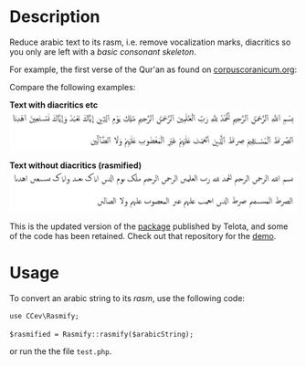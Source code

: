 # Description

Reduce arabic text to its rasm, i.e. remove vocalization marks, diacritics so you only are left with a *basic consonant skeleton*.

For example, the first verse of the Qur'an as found on [corpuscoranicum.org](https://corpuscoranicum.org/en/verse-navigator/sura/1/verse/1/print):

Compare the following examples:

**Text with diacritics etc**
![First sura of the Qur'an with diacritics etc](assets/quranic_text_diacritics.png)

**Text without diacritics (rasmified)**
![First sura of the Qur'an rasmified](assets/quranic_text_rasmified.png)

This is the updated version of the [package](https://github.com/telota/rasmify) published by Telota, and some of the code has been retained. Check out that repository for the [demo](https://telota.github.io/rasmify.js/demo/).


# Usage

To convert an arabic string to its *rasm*, use the following code:

```
use CCev\Rasmify;

$rasmified = Rasmify::rasmify($arabicString);
```

or run the the file `test.php`.
